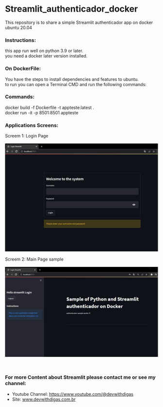 # Streamlit_authenticador_docker
This repository is to share a simple Streamlit authenticador app on docker ubuntu 20.04 <br >


### Instructions: <br >
this app run well on python 3.9 or later.<br >
you need a docker later version installed.<br >

### On DockerFile: <br >
You have the steps to install dependencies and features to ubuntu.<br >
to run you can open a Terminal CMD and run the following commands:<br >

### Commands:
docker build -f Dockerfile -t appteste:latest .<br >
docker run -it -p 8501:8501 appteste

### Applications Screens:<br >

Screem 1: Login Page <br ><br >
![Screenshot](screempagelg.jpg)<br >

Screem 2: Main Page sample <br ><br >
![Screenshot](screempagelg_main_page.jpg)

 <br >
 
 ### For more Content about Streamlit please contact me or see my channel:
- Youtube Channel: https://www.youtube.com/@devwithdigas <br >
- Site: www.devwithdigas.com.br <br >

 
